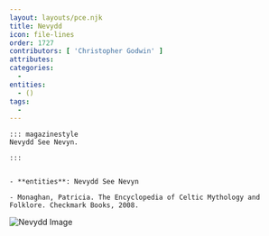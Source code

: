 ```yaml
---
layout: layouts/pce.njk
title: Nevydd
icon: file-lines
order: 1727
contributors: [ 'Christopher Godwin' ]
attributes:
categories:
  - 
entities:
  - ()
tags:
  - 
---
```

``` tab [group1:Info]
::: magazinestyle
Nevydd See Nevyn.

:::
```
``` tab [group1:Attributes]
```
``` tab [group1:Entities]
- **entities**: Nevydd See Nevyn
```
``` tab [group1:Sources]
- Monaghan, Patricia. The Encyclopedia of Celtic Mythology and Folklore. Checkmark Books, 2008.
```
![Nevydd Image]([None])
